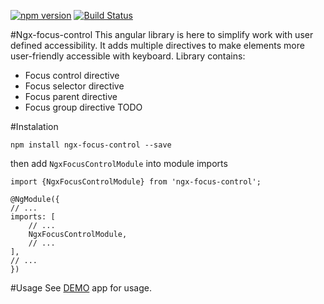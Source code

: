 [![npm version](https://badge.fury.io/js/ngx-focus-control.svg)](https://badge.fury.io/js/ngx-focus-control)
[![Build Status](https://app.travis-ci.com/Raiper34/ngx-focus-control.svg?branch=main)](https://app.travis-ci.com/Raiper34/ngx-focus-control)

#Ngx-focus-control
This angular library is here to simplify work with user defined accessibility. It adds multiple directives to make elements more user-friendly accessible with keyboard.
Library contains:
- Focus control directive
- Focus selector directive
- Focus parent directive
- Focus group directive TODO

#Instalation

`npm install ngx-focus-control --save`

then add `NgxFocusControlModule` into module imports
```
import {NgxFocusControlModule} from 'ngx-focus-control';

@NgModule({
// ...
imports: [
    // ...
    NgxFocusControlModule,
    // ...
],
// ...
})
```

#Usage
See [DEMO](https://ngx-focus-control.netlify.app/) app for usage.
